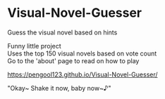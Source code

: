 # Visual-Novel-Guesser
Guess the visual novel based on hints

Funny little project<br />
Uses the top 150 visual novels based on vote count<br />
Go to the 'about' page to read on how to play<br />

https://pengool123.github.io/Visual-Novel-Guesser/

"Okay~ Shake it now, baby now~♪"

